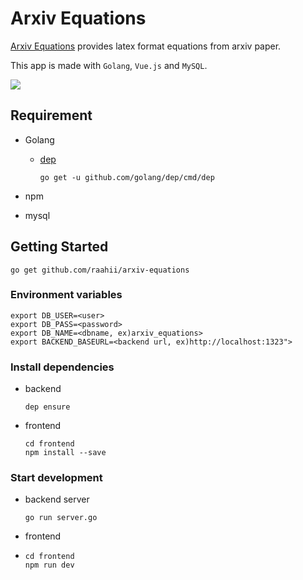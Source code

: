 # Arxiv Equations



[Arxiv Equations](https://arxiv-equations.netlify.com/) provides latex format equations from arxiv paper.

This app is made with `Golang`, `Vue.js` and `MySQL`.



![](https://user-images.githubusercontent.com/13511520/50848768-70ddb900-13b8-11e9-9c17-d18f5791ac5f.png)



## Requirement

- Golang 

  - [dep](https://github.com/golang/dep)

    ```shell
    go get -u github.com/golang/dep/cmd/dep
    ```

- npm

- mysql 

## Getting Started

```
go get github.com/raahii/arxiv-equations
```

### Environment variables

```
export DB_USER=<user>
export DB_PASS=<password>
export DB_NAME=<dbname, ex)arxiv_equations>
export BACKEND_BASEURL=<backend url, ex)http://localhost:1323">
```

### Install dependencies

- backend

  ```shell
  dep ensure
  ```

- frontend

  ```shell
  cd frontend
  npm install --save
  ```

### Start development

- backend server

  ```shell
  go run server.go
  ```

- frontend 

- ```shell
  cd frontend
  npm run dev
  ```

